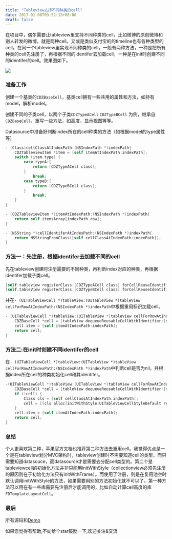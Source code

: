 ```yaml
---
title: "Tableview支持不同种类的cell"
date: 2017-01-08T03:52:13+08:00
draft: false
---
```


在项目中，偶尔需要让tableview里支持不同种类的cell，比如微博的原创微博和别人转发的微博，就是两种cell。又或是类似支付宝的的timeline也有各种类型的cell。在同一个tableview里实现不同种类的cell，一般有两种方法，一种是把所有种类的cell先注册了，再根据不同的identifer去加载cell，一种是在init时创建不同的identifer的cell。效果图如下。

![](https://ws2.sinaimg.cn/large/006tKfTcly1fi1aan9mt6j30l812i0ud.jpg)

### 准备工作

创建一个基类的``CDZBaseCell``，基类cell拥有一些共用的属性和方法，如持有model，解析model。

创建不同的子类cell，以两个子类``CDZTypeACell`` ``CDZTypeBCell`` 为例，继承自``CDZBaseCell``，重写一些方法，如高度，显示视图等等。

Datasource中准备好判断index所在的cell种类的方法（如根据model的type属性等）

```objective-c
- (Class)cellClassAtIndexPath:(NSIndexPath *)indexPath{
    CDZTableviewItem *item = [self itemAtIndexPath:indexPath];
    switch (item.type) {
        case typeA:{
            return [CDZTypeACell class];
        }
            break;
        case typeB:{
            return [CDZTypeBCell class];
        }
            break;
    }
}

- (CDZTableviewItem *)itemAtIndexPath:(NSIndexPath *)indexPath{
    return self.itemsArray[indexPath.row];
}

- (NSString *)cellIdentiferAtIndexPath:(NSIndexPath *)indexPath{
    return NSStringFromClass([self cellClassAtIndexPath:indexPath]);
}
```

### 方法一：先注册，根据identifer去加载不同的cell

先在tableview创建时注册需要的不同种类，再判断index对应的种类，再根据identifer加载子类cell。

```objective-c
[self.tableview registerClass:[CDZTypeACell class] forCellReuseIdentifier:NSStringFromClass([CDZTypeBCell class])];
[self.tableView registerClass:[CDZTypeBCell class] forCellReuseIdentifier:NSStringFromClass([CDZTypeBCell class])];
```

并在``- (UITableViewCell *)tableView:(UITableView *)tableView cellForRowAtIndexPath:(NSIndexPath *)indexPath``中根据重用标识加载cell。

```objective-c
- (UITableViewCell *)tableView:(UITableView *)tableView cellForRowAtIndexPath:(NSIndexPath *)indexPath{
    CDZBaseCell *cell = [tableView dequeueReusableCellWithIdentifier:[self cellIdentiferAtIndexPath:indexPath] forIndexPath:indexPath];
    cell.item = [self itemAtIndexPath:indexPath];
    return cell;
}
```

### 方法二:在init时创建不同identifer的cell

在``- (UITableViewCell *)tableView:(UITableView *)tableView cellForRowAtIndexPath:(NSIndexPath *)indexPath``中判断cell是否为nil，并根据index所在cell的种类初始化cell和其identifer。

```objective-c
-(UITableViewCell *)tableView:(UITableView *)tableView cellForRowAtIndexPath:(NSIndexPath *)indexPath{
    CDZBaseCell *cell = [tableView dequeueReusableCellWithIdentifier:[self cellIdentiferAtIndexPath:indexPath]];
    if (!cell) {
        Class cls = [self cellClassAtIndexPath:indexPath];
        cell = [[cls alloc]initWithStyle:UITableViewCellStyleDefault reuseIdentifier:[self cellIdentiferAtIndexPath:indexPath]];
    }
    cell.item = [self itemAtIndexPath:indexPath];
    return cell;
}
```

### 总结

个人更喜欢第二种，苹果官方文档也推荐第二种方法去重用cell。我觉得优点是一个是在tableview划分MVC架构时，tableview创建时不需要知道cell的类型，而只需要知道datasouce，而datasource才是需要去分配cell类型的。第二个是tableviewcell的初始化方法并非只能用initWithStyle（collectionview必须先注册的原因则在于初始化方法只有initWithFrame）。而使用了注册，则是在复用池空时默认调用initWithStyle的方法，如果需要用别的方法初始化就不可以了。第一种方法可以用在有一些库需要先注册后才能调用的，比如自动计算cell高度的库``FDTemplateLayoutCell``。

### 最后

所有源码和[Demo](https://github.com/Nemocdz/CDZDifferenceCellDemo)

如果您觉得有帮助,不妨给个star鼓励一下,欢迎关注&交流

